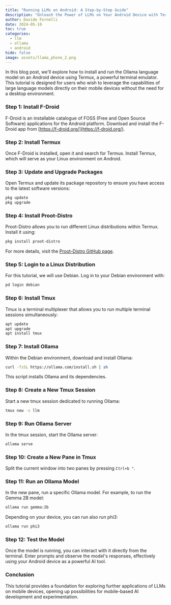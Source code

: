 ```yaml
---
title: "Running LLMs on Android: A Step-by-Step Guide"
description: "Unleash the Power of LLMs on Your Android Device with Termux and Ollama"
author: Davide Fornelli
date: 2024-05-10
toc: true
categories:
  - llm
  - ollama
  - android
hide: false
image: assets/llama_phone_2.png
---
```

In this blog post, we'll explore how to install and run the Ollama language model on an Android device using Termux, a powerful terminal emulator. This tutorial is designed for users who wish to leverage the capabilities of large language models directly on their mobile devices without the need for a desktop environment.

### Step 1: Install F-Droid
F-Droid is an installable catalogue of FOSS (Free and Open Source Software) applications for the Android platform. Download and install the F-Droid app from [https://f-droid.org/](https://f-droid.org/).

### Step 2: Install Termux
Once F-Droid is installed, open it and search for Termux. Install Termux, which will serve as your Linux environment on Android.

### Step 3: Update and Upgrade Packages
Open Termux and update its package repository to ensure you have access to the latest software versions:
```bash
pkg update
pkg upgrade
```

### Step 4: Install Proot-Distro
Proot-Distro allows you to run different Linux distributions within Termux. Install it using:
```bash
pkg install proot-distro
```
For more details, visit the [Proot-Distro GitHub page](https://github.com/termux/proot-distro).

### Step 5: Login to a Linux Distribution
For this tutorial, we will use Debian. Log in to your Debian environment with:
```bash
pd login debian
```

### Step 6: Install Tmux
Tmux is a terminal multiplexer that allows you to run multiple terminal sessions simultaneously:
```bash
apt update
apt upgrade
apt install tmux
```

### Step 7: Install Ollama
Within the Debian environment, download and install Ollama:
```bash
curl -fsSL https://ollama.com/install.sh | sh
```
This script installs Ollama and its dependencies.

### Step 8: Create a New Tmux Session
Start a new tmux session dedicated to running Ollama:
```bash
tmux new -s llm
```

### Step 9: Run Ollama Server
In the tmux session, start the Ollama server:
```bash
ollama serve
```

### Step 10: Create a New Pane in Tmux
Split the current window into two panes by pressing `Ctrl+b "`.

### Step 11: Run an Ollama Model
In the new pane, run a specific Ollama model. For example, to run the Gemma 2B model:
```bash
ollama run gemma:2b
```

Depending on your device, you can run also run phi3:
```bash
ollama run phi3
```

### Step 12: Test the Model
Once the model is running, you can interact with it directly from the terminal. Enter prompts and observe the model's responses, effectively using your Android device as a powerful AI tool.

### Conclusion
This tutorial provides a foundation for exploring further applications of LLMs on mobile devices, opening up possibilities for mobile-based AI development and experimentation.
